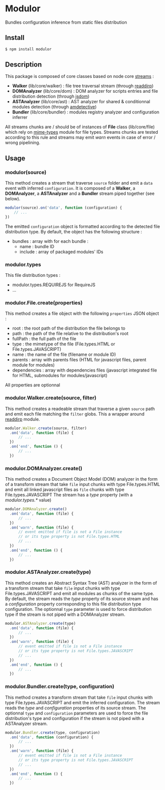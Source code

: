 # Modulor

Bundles configuration inference from static files distribution

## Install

```bash
$ npm install modulor
```

## Description

This package is composed of core classes based on node core [streams](https://nodejs.org/api/stream.html) :
- **Walker** (lib/core/walker) : file tree traversal stream (through [readdirp](https://github.com/thlorenz/readdirp))
- **DOMAnalyzer** (lib/core/dom) : DOM analyzer for scripts entries and file distribution detection (through [jsdom](https://github.com/tmpvar/jsdom))
- **ASTAnalyzer** (lib/core/ast) : AST analyzer for shared & conditionnal modules detection (through [amdetective](https://github.com/mixu/amdetective))
- **Bundler** (lib/core/bundler) : modules registry analyzer and configuration inferrer

All streams chunks are / should be of instances of **File** class (lib/core/file) which rely on [mime-types](https://github.com/jshttp/mime-types) module for file types.
Streams chunks are tested according to this rule and streams may emit _warn_ events in case of error / wrong pipelining.  

## Usage

### modulor(source)

This method creates a stream that traverse `source` folder and emit a `data` event with inferred `configuration`. 
It is composed of a **Walker**, a **DOMAnalyzer**, a **ASTAnalyzer** and a **Bundler** stream piped together (see below).

```js
modulor(source).on('data', function (configuration) {
    // ...
})
```

The emitted `configuration` object is formatted according to the detected file distribution type.
By default, the object has the following structure : 
- bundles : array with for each bundle :
	- name : bundle ID
	- include : array of packaged modules' IDs

### modulor.types

This file distribution types :
- modulor.types.REQUIREJS for RequireJS
- ...

### modulor.File.create(properties)

This method creates a file object with the following `properties` JSON object :
- root : the root path of the distribution the file belongs to
- path : the path of the file relative to the distribution's root
- fullPath : the full path of the file
- type : the mimetype of the file (File.types.HTML or File.types.JAVASCRIPT)
- name : the name of the file (filename or module ID)
- parents : array with parents files (HTML for javascript files, parent module for modules)
- dependencies : array with dependencies files (javascript integrated file for HTML, submodules for modules/javascript)

All properties are optionnal

### modulor.Walker.create(source, filter)

This method creates a readeable stream that traverse a given `source` path and emit each file matching the `filter` globs. 
This a wrapper around [readdirp](https://github.com/thlorenz/readdirp) module.

```js
modulor.Walker.create(source, filter)
  .on('data', function (file) {
      // ...
  })
  .on('end', function () {
      // ...
  })
```

### modulor.DOMAnalyzer.create()

This method creates a Document Object Model (DOM) analyzer in the form of a transform stream that take `file` input chunks with type File.types.HTML and emit all linked javascript files as `file` chunks with type File.types.JAVASCRIPT
The stream has a _type_ property (with a _modulor.types.*_ value) 

```js
modulor.DOMAnalyzer.create()
  .on('data', function (file) {
      // ...
  })
  .on('warn', function (file) {
      // event emitted if file is not a File instance 
      // or its type property is not File.types.HTML
      // ...
  })
  .on('end', function () {
      // ...
  })
```

### modulor.ASTAnalyzer.create(type)

This method creates an Abstract Syntax Tree (AST) analyzer in the form of a transform stream that take `file` input chunks with type File.types.JAVASCRIPT and emit all modules as chunks of the same type.
By default, the stream reads the _type_ property of its source stream and has a _configuration_ property corresponding to this file distribution type configuration.
The optionnal `type` parameter is used to force distribution type if the stream is not piped with a DOMAnalyzer stream. 

```js
modulor.ASTAnalyzer.create(type)
  .on('data', function (file) {
      // ...
  })
  .on('warn', function (file) {
      // event emitted if file is not a File instance
      // or its type property is not File.types.JAVASCRIPT
      // ...
  })
  .on('end', function () {
      // ...
  })
```

### modulor.Bundler.create(type, configuration)

This method creates a transform stream that take `file` input chunks with type File.types.JAVASCRIPT and emit the inferred configuration.
The stream reads the _type_ and _configuration_ properties of its source stream.
The optionnal `type` and `configuration` parameters are used to force the file distribution's type and configuration if the stream is not piped with a ASTAnalyzer stream.

```js
modulor.Bundler.create(type, configuration)
  .on('data', function (configuration) {
      // ...
  })
  .on('warn', function (file) {
      // event emitted if file is not a File instance
      // or its type property is not File.types.JAVASCRIPT
      // ...
  })
  .on('end', function () {
      // ...
  })
```
